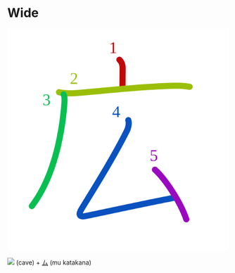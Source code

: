 # Wide
![5e83](../kanji-colorize/5e83.svg)

![](http://www.kanjidamage.com/assets/radsmall/cave-caf2c91b2b5a1cec0ce1ffe9e8804e6de933e622f8b79893317be2ac81092b2e.jpg) (cave) + [ム](ム.md) (mu katakana)